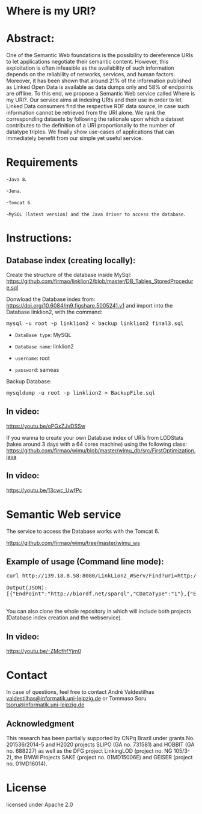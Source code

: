 # Where is my URI?

# Abstract:
One of the Semantic Web foundations is the possibility to dereference URIs to let applications negotiate their semantic content.
However, this exploitation is often infeasible as the availability of such information depends on the reliability of networks, services, and human factors.
Moreover, it has been shown that around 21% of the information published as Linked Open Data is available as data dumps only and 58% of endpoints are offline.
To this end, we propose a Semantic Web service called Where is my URI?.
Our service aims at indexing URIs and their use in order to let Linked Data consumers find the respective RDF data source, in case such information cannot be retrieved from the URI alone.
We rank the corresponding datasets by following the rationale upon which a dataset contributes to the definition of a URI proportionally to the number of datatype triples.
We finally show use-cases of applications that can immediately benefit from our simple yet useful service.

# Requirements
-`Java 8`.

-`Jena`.

-`Tomcat 6`. 

-`MySQL (latest version) and the Java driver to access the database`.

# Instructions:

## Database index (creating locally):

Create the structure of the database inside MySql:
https://github.com/firmao/linklion2/blob/master/DB_Tables_StoredProcedure.sql

Donwload the Database index from: https://doi.org/10.6084/m9.figshare.5005241.v1
and import into the Database linklion2, with the command:

<pre>
mysql -u root -p linklion2 < backup_linklion2_final3.sql
</pre>

- `DataBase type`: MySQL

- `DataBase name`: linklion2

- `username`: root

- `password`: sameas

Backup Database:
<pre>
mysqldump -u root -p linklion2 > BackupFile.sql
</pre>

## In video:
https://youtu.be/oPGxZJvDSSw

If you wanna to create your own Database index of URIs from LODStats (takes around 3 days with a 64 cores machine) using the following class:
https://github.com/firmao/wimu/blob/master/wimu_db/src/FirstOptimization.java

## In video:
https://youtu.be/13cwc_UwfPc

# Semantic Web service
The service to access the Database works with the Tomcat 6.

https://github.com/firmao/wimu/tree/master/wimu_ws

## Example of usage (Command line mode):
<pre>
curl http://139.18.8.58:8080/LinkLion2_WServ/Find?uri=http://semanticscience.org/resource/SIO_000272

Output(JSON):
[{"EndPoint":"http://biordf.net/sparql","CDataType":"1"},{"EndPoint":"http://lov.okfn.org/dataset/lov/sparql","CDataType":"4"}]

</pre>

You can also clone the whole repository in which will include both projects (Database index creation and the webservice).

## In video:
https://youtu.be/-ZMcfhfYjm0

# Contact
In case of questions, feel free to contact André Valdestilhas <valdestilhas@informatik.uni-leipzig.de> or Tommaso Soru <tsoru@informatik.uni-leipzig.de>


## Acknowledgment
This research has been partially supported by CNPq Brazil under grants No. 201536/2014-5 and H2020 projects SLIPO (GA no. 731581) and HOBBIT (GA no. 688227) as well as the DFG project LinkingLOD (project no. NG 105/3-2), the BMWI Projects SAKE (project no. 01MD15006E) and GEISER (project no. 01MD16014).

# License

licensed under Apache 2.0
